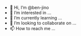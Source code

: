- 👋 Hi, I’m @ben-jino
- 👀 I’m interested in ...
- 🌱 I’m currently learning ...
- 💞️ I’m looking to collaborate on ...
- 📫 How to reach me ...

<!---
ben-jino/ben-jino is a ✨ special ✨ repository because its `README.md` (this file) appears on your GitHub profile.
You can click the Preview link to take a look at your changes.
--->
